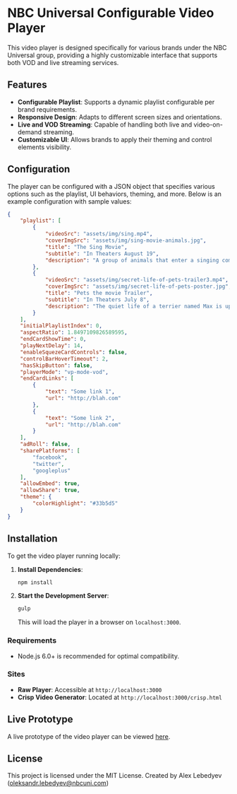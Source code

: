 # NBC Universal Configurable Video Player

 This video player is designed specifically for various brands under the NBC Universal group, providing a highly customizable interface that supports both VOD and live streaming services.

## Features

- **Configurable Playlist**: Supports a dynamic playlist configurable per brand requirements.
- **Responsive Design**: Adapts to different screen sizes and orientations.
- **Live and VOD Streaming**: Capable of handling both live and video-on-demand streaming.
- **Customizable UI**: Allows brands to apply their theming and control elements visibility.

## Configuration

The player can be configured with a JSON object that specifies various options such as the playlist, UI behaviors, theming, and more. Below is an example configuration with sample values:

```json
{
    "playlist": [
        {
            "videoSrc": "assets/img/sing.mp4",
            "coverImgSrc": "assets/img/sing-movie-animals.jpg",
            "title": "The Sing Movie",
            "subtitle": "In Theaters August 19",
            "description": "A group of animals that enter a singing competition, hosted by a koala hoping to save his theater."
        },
        {
            "videoSrc": "assets/img/secret-life-of-pets-trailer3.mp4",
            "coverImgSrc": "assets/img/secret-life-of-pets-poster.jpg",
            "title": "Pets the movie Trailer",
            "subtitle": "In Theaters July 8",
            "description": "The quiet life of a terrier named Max is upended when his owner takes in Duke, a stray whom Max instantly dislikes."
        }
    ],
    "initialPlaylistIndex": 0,
    "aspectRatio": 1.8497109826589595,
    "endCardShowTime": 0,
    "playNextDelay": 14,
    "enableSquezeCardControls": false,
    "controlBarHoverTimeout": 2,
    "hasSkipButton": false,
    "playerMode": "vp-mode-vod",
    "endCardLinks": [
        {
            "text": "Some link 1",
            "url": "http://blah.com"
        },
        {
            "text": "Some link 2",
            "url": "http://blah.com"
        }
    ],
    "adRoll": false,
    "sharePlatforms": [
        "facebook",
        "twitter",
        "googleplus"
    ],
    "allowEmbed": true,
    "allowShare": true,
    "theme": {
        "colorHighlight": "#33b5d5"
    }
}
```

## Installation

To get the video player running locally:

1. **Install Dependencies**:
   ```bash
   npm install
   ```

2. **Start the Development Server**:
   ```bash
   gulp
   ```
   This will load the player in a browser on `localhost:3000`.

### Requirements

- Node.js 6.0+ is recommended for optimal compatibility.

### Sites

- **Raw Player**: Accessible at `http://localhost:3000`
- **Crisp Video Generator**: Located at `http://localhost:3000/crisp.html`

## Live Prototype

A live prototype of the video player can be viewed [here](https://rationalized-player.nbcuxlab.com/crisp.html).

## License

This project is licensed under the MIT License. Created by Alex Lebedyev (oleksandr.lebedyev@nbcuni.com)
